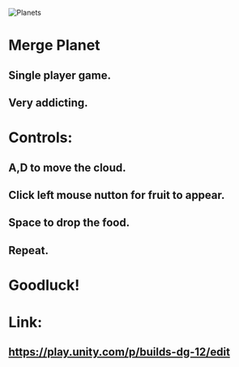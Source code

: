 ![Planets](https://github.com/Jor3nzo/MergeFruit/assets/135144670/d5681591-325f-4d87-b787-e1236c731842)
# Merge Planet
## Single player game.
## Very addicting.
# Controls:
## A,D to move the cloud.
## Click left mouse nutton for fruit to appear.
## Space to drop the food.
## Repeat.
# Goodluck!
# Link:
## https://play.unity.com/p/builds-dg-12/edit

